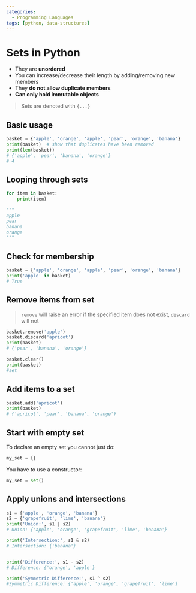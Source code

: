 ```yaml
---
categories:
  - Programming Languages
tags: [python, data-structures]
---
```


# Sets in Python

- They are **unordered**
- You can increase/decrease their length by adding/removing new members
- They **do not allow duplicate members**
- **Can only hold immutable objects**

> Sets are denoted with `{...}`

## Basic usage

```python
basket = {'apple', 'orange', 'apple', 'pear', 'orange', 'banana'}
print(basket)  # show that duplicates have been removed
print(len(basket))
# {'apple', 'pear', 'banana', 'orange'}
# 4
```

## Looping through sets

```python
for item in basket:
    print(item)

"""
apple
pear
banana
orange
"""
```

## Check for membership

```python
basket = {'apple', 'orange', 'apple', 'pear', 'orange', 'banana'}
print('apple' in basket)
# True
```

## Remove items from set

> `remove` will raise an error if the specified item does not exist, `discard` will not

```python
basket.remove('apple')
basket.discard('apricot')
print(basket)
# {'pear', 'banana', 'orange'}

basket.clear()
print(basket)
#set

```

## Add items to a set

```python
basket.add('apricot')
print(basket)
# {'apricot', 'pear', 'banana', 'orange'}
```

## Start with empty set

To declare an empty set you cannot just do:

```py
my_set = {}
```

You have to use a constructor:

```py
my_set = set()
```

## Apply unions and intersections

```python
s1 = {'apple', 'orange', 'banana'}
s2 = {'grapefruit', 'lime', 'banana'}
print('Union:', s1 | s2)
# Union: {'apple', 'orange', 'grapefruit', 'lime', 'banana'}

print('Intersection:', s1 & s2)
# Intersection: {'banana'}


print('Difference:', s1 - s2)
# Difference: {'orange', 'apple'}

print('Symmetric Difference:', s1 ^ s2)
#Symmetric Difference: {'apple', 'orange', 'grapefruit', 'lime'}

```
